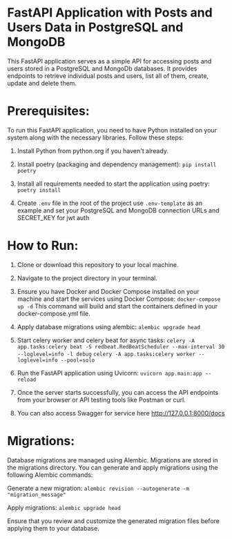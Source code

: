 # FastAPI Application with Posts and Users Data in PostgreSQL and MongoDB

This FastAPI application serves as a simple API for accessing posts and users stored in a PostgreSQL and MongoDb databases. It provides endpoints to retrieve individual posts and users, list all of them, create, update and delete them.

# Prerequisites:
To run this FastAPI application, you need to have Python installed on your system along with the necessary libraries. Follow these steps:

1. Install Python from python.org if you haven't already.

2. Install poetry (packaging and dependency management):
`pip install poetry`

3. Install all requirements needed to start the application using poetry:
`poetry install`

4. Create `.env` file in the root of the project use `.env-template` as an example and set your PostgreSQL and MongoDB connection URLs and SECRET_KEY for jwt auth  

# How to Run:

1. Clone or download this repository to your local machine.

2. Navigate to the project directory in your terminal.

3. Ensure you have Docker and Docker Compose installed on your machine and start the services using Docker Compose:
`docker-compose up -d`
This command will build and start the containers defined in your docker-compose.yml file.

4. Apply database migrations using alembic:
`alembic upgrade head`

5. Start celery worker and celery beat for async tasks:
`celery -A app.tasks:celery beat -S redbeat.RedBeatScheduler --max-interval 30 --loglevel=info -l debug`
`celery -A app.tasks:celery worker --loglevel=info --pool=solo`

6. Run the FastAPI application using Uvicorn:
`uvicorn app.main:app --reload`

7. Once the server starts successfully, you can access the API endpoints from your browser or API testing tools like Postman or curl.

8. You can also access Swagger for service here http://127.0.0.1:8000/docs

# Migrations:
Database migrations are managed using Alembic. Migrations are stored in the migrations directory. You can generate and apply migrations using the following Alembic commands:

Generate a new migration:
`alembic revision --autogenerate -m "migration_message"`

Apply migrations:
`alembic upgrade head`

Ensure that you review and customize the generated migration files before applying them to your database.

